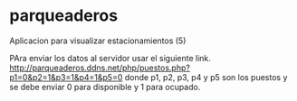 # parqueaderos
Aplicacion para visualizar estacionamientos (5)

PAra enviar los datos al servidor usar el siguiente link.
http://parqueaderos.ddns.net/php/puestos.php?p1=0&p2=1&p3=1&p4=1&p5=0
donde p1, p2, p3, p4 y p5 son los puestos
y se debe enviar 0 para disponible y 1 para ocupado.